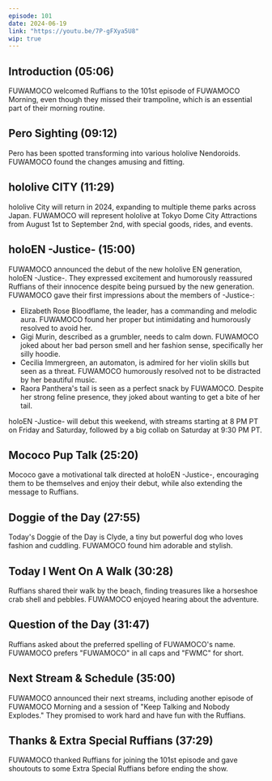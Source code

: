 ```yaml
---
episode: 101
date: 2024-06-19
link: "https://youtu.be/7P-gFXya5U8"
wip: true
---
```


## Introduction (05:06)

FUWAMOCO welcomed Ruffians to the 101st episode of FUWAMOCO Morning, even though they missed their trampoline, which is an essential part of their morning routine.

## Pero Sighting (09:12)

Pero has been spotted transforming into various hololive Nendoroids. FUWAMOCO found the changes amusing and fitting.

## hololive CITY (11:29)

hololive City will return in 2024, expanding to multiple theme parks across Japan. FUWAMOCO will represent hololive at Tokyo Dome City Attractions from August 1st to September 2nd, with special goods, rides, and events.

## holoEN -Justice- (15:00)

FUWAMOCO announced the debut of the new hololive EN generation, holoEN -Justice-. They expressed excitement and humorously reassured Ruffians of their innocence despite being pursued by the new generation. FUWAMOCO gave their first impressions about the members of -Justice-:

- Elizabeth Rose Bloodflame, the leader, has a commanding and melodic aura. FUWAMOCO found her proper but intimidating and humorously resolved to avoid her.
- Gigi Murin, described as a grumbler, needs to calm down. FUWAMOCO joked about her bad person smell and her fashion sense, specifically her silly hoodie.
- Cecilia Immergreen, an automaton, is admired for her violin skills but seen as a threat. FUWAMOCO humorously resolved not to be distracted by her beautiful music.
- Raora Panthera's tail is seen as a perfect snack by FUWAMOCO. Despite her strong feline presence, they joked about wanting to get a bite of her tail.

holoEN -Justice- will debut this weekend, with streams starting at 8 PM PT on Friday and Saturday, followed by a big collab on Saturday at 9:30 PM PT.

## Mococo Pup Talk (25:20)

Mococo gave a motivational talk directed at holoEN -Justice-, encouraging them to be themselves and enjoy their debut, while also extending the message to Ruffians.

## Doggie of the Day (27:55)

Today's Doggie of the Day is Clyde, a tiny but powerful dog who loves fashion and cuddling. FUWAMOCO found him adorable and stylish.

## Today I Went On A Walk (30:28)

Ruffians shared their walk by the beach, finding treasures like a horseshoe crab shell and pebbles. FUWAMOCO enjoyed hearing about the adventure.

## Question of the Day (31:47)

Ruffians asked about the preferred spelling of FUWAMOCO's name. FUWAMOCO prefers "FUWAMOCO" in all caps and "FWMC" for short.

## Next Stream & Schedule (35:00)

FUWAMOCO announced their next streams, including another episode of FUWAMOCO Morning and a session of "Keep Talking and Nobody Explodes." They promised to work hard and have fun with the Ruffians.

## Thanks & Extra Special Ruffians (37:29)

FUWAMOCO thanked Ruffians for joining the 101st episode and gave shoutouts to some Extra Special Ruffians before ending the show.
